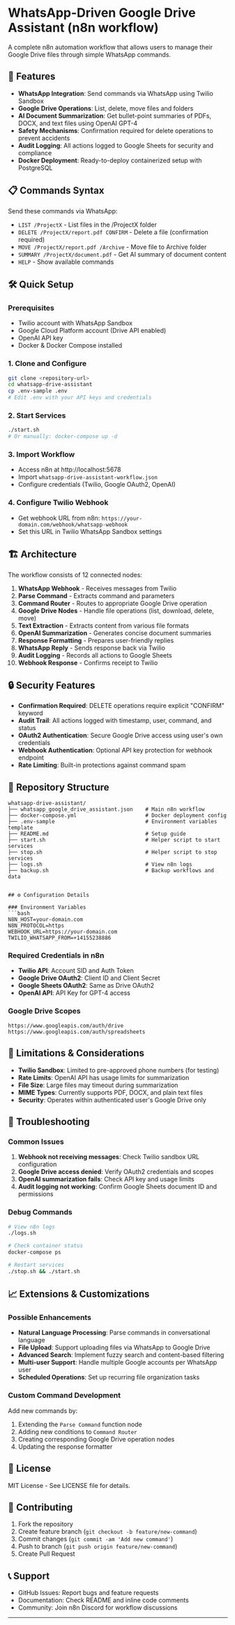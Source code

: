# WhatsApp-Driven Google Drive Assistant (n8n workflow)

A complete n8n automation workflow that allows users to manage their Google Drive files through simple WhatsApp commands.

## 🚀 Features

- **WhatsApp Integration**: Send commands via WhatsApp using Twilio Sandbox
- **Google Drive Operations**: List, delete, move files and folders  
- **AI Document Summarization**: Get bullet-point summaries of PDFs, DOCX, and text files using OpenAI GPT-4
- **Safety Mechanisms**: Confirmation required for delete operations to prevent accidents
- **Audit Logging**: All actions logged to Google Sheets for security and compliance
- **Docker Deployment**: Ready-to-deploy containerized setup with PostgreSQL

## 📋 Commands Syntax

Send these commands via WhatsApp:

- `LIST /ProjectX` - List files in the /ProjectX folder
- `DELETE /ProjectX/report.pdf CONFIRM` - Delete a file (confirmation required)
- `MOVE /ProjectX/report.pdf /Archive` - Move file to Archive folder  
- `SUMMARY /ProjectX/document.pdf` - Get AI summary of document content
- `HELP` - Show available commands

## 🛠 Quick Setup

### Prerequisites
- Twilio account with WhatsApp Sandbox
- Google Cloud Platform account (Drive API enabled)
- OpenAI API key
- Docker & Docker Compose installed

### 1. Clone and Configure
```bash
git clone <repository-url>
cd whatsapp-drive-assistant
cp .env-sample .env
# Edit .env with your API keys and credentials
```

### 2. Start Services
```bash
./start.sh
# Or manually: docker-compose up -d
```

### 3. Import Workflow
- Access n8n at http://localhost:5678
- Import `whatsapp-drive-assistant-workflow.json`
- Configure credentials (Twilio, Google OAuth2, OpenAI)

### 4. Configure Twilio Webhook
- Get webhook URL from n8n: `https://your-domain.com/webhook/whatsapp-webhook`
- Set this URL in Twilio WhatsApp Sandbox settings

## 🏗 Architecture

The workflow consists of 12 connected nodes:

1. **WhatsApp Webhook** - Receives messages from Twilio
2. **Parse Command** - Extracts command and parameters
3. **Command Router** - Routes to appropriate Google Drive operation
4. **Google Drive Nodes** - Handle file operations (list, download, delete, move)
5. **Text Extraction** - Extracts content from various file formats
6. **OpenAI Summarization** - Generates concise document summaries
7. **Response Formatting** - Prepares user-friendly replies
8. **WhatsApp Reply** - Sends response back via Twilio
9. **Audit Logging** - Records all actions to Google Sheets
10. **Webhook Response** - Confirms receipt to Twilio

## 🔒 Security Features

- **Confirmation Required**: DELETE operations require explicit "CONFIRM" keyword
- **Audit Trail**: All actions logged with timestamp, user, command, and status
- **OAuth2 Authentication**: Secure Google Drive access using user's own credentials
- **Webhook Authentication**: Optional API key protection for webhook endpoint
- **Rate Limiting**: Built-in protections against command spam

## 📂 Repository Structure

```
whatsapp-drive-assistant/
├── whatsapp_google_drive_assistant.json    # Main n8n workflow
├── docker-compose.yml                      # Docker deployment config
├── .env-sample                             # Environment variables template
├── README.md                               # Setup guide
├── start.sh                                # Helper script to start services
├── stop.sh                                 # Helper script to stop services  
├── logs.sh                                 # View n8n logs
├── backup.sh                               # Backup workflows and data


## ⚙️ Configuration Details

### Environment Variables
```bash
N8N_HOST=your-domain.com
N8N_PROTOCOL=https
WEBHOOK_URL=https://your-domain.com
TWILIO_WHATSAPP_FROM=+14155238886
```

### Required Credentials in n8n
- **Twilio API**: Account SID and Auth Token
- **Google Drive OAuth2**: Client ID and Client Secret  
- **Google Sheets OAuth2**: Same as Drive OAuth2
- **OpenAI API**: API Key for GPT-4 access

### Google Drive Scopes
```
https://www.googleapis.com/auth/drive
https://www.googleapis.com/auth/spreadsheets
```

## 🚨 Limitations & Considerations

- **Twilio Sandbox**: Limited to pre-approved phone numbers (for testing)
- **Rate Limits**: OpenAI API has usage limits for summarization
- **File Size**: Large files may timeout during summarization
- **MIME Types**: Currently supports PDF, DOCX, and plain text files
- **Security**: Operates within authenticated user's Google Drive only

## 🔧 Troubleshooting

### Common Issues
1. **Webhook not receiving messages**: Check Twilio sandbox URL configuration
2. **Google Drive access denied**: Verify OAuth2 credentials and scopes  
3. **OpenAI summarization fails**: Check API key and usage limits
4. **Audit logging not working**: Confirm Google Sheets document ID and permissions

### Debug Commands
```bash
# View n8n logs
./logs.sh

# Check container status
docker-compose ps

# Restart services
./stop.sh && ./start.sh
```

## 📈 Extensions & Customizations

### Possible Enhancements
- **Natural Language Processing**: Parse commands in conversational language
- **File Upload**: Support uploading files via WhatsApp to Google Drive
- **Advanced Search**: Implement fuzzy search and content-based filtering
- **Multi-user Support**: Handle multiple Google accounts per WhatsApp user
- **Scheduled Operations**: Set up recurring file organization tasks

### Custom Command Development
Add new commands by:
1. Extending the `Parse Command` function node
2. Adding new conditions to `Command Router`
3. Creating corresponding Google Drive operation nodes
4. Updating the response formatter

## 📄 License

MIT License - See LICENSE file for details.

## 🤝 Contributing

1. Fork the repository
2. Create feature branch (`git checkout -b feature/new-command`)
3. Commit changes (`git commit -am 'Add new command'`)
4. Push to branch (`git push origin feature/new-command`)
5. Create Pull Request

## 📞 Support

- GitHub Issues: Report bugs and feature requests
- Documentation: Check README and inline code comments
- Community: Join n8n Discord for workflow discussions

---
